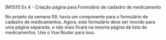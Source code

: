 [M1S11] Ex 4 - Criação página para Formulário de cadastro de medicamento

No projeto da semana 09, havia um componente para o formulário de cadastro de medicamentos. Agora, este formulário deve ser movido para uma página separada, e não mais ficará na mesma página da lista de medicamentos. Use o Vue Router para isso.
